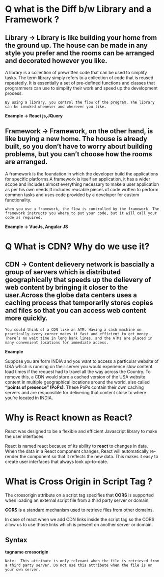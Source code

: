 
# Q what is the Diff b/w Library and a Framework ?

## Library -> Library is like building your home from the ground up. The house can be made in any style you prefer and the rooms can be arranged and decorated however you like.

 A library is a collection of prewritten code that can be used to simplify tasks. The term library simply refers to a collection of code that is reused repeatedly. It is essentially a set of pre-defined functions and classes that programmers can use to simplify their work and speed up the development process.

`By using a library, you control the flow of the program. The library can be invoked whenever and wherever you like.`

**Example -> React js,JQuery**

## Framework -> Framework, on the other hand, is like buying a new home. The house is already built, so you don’t have to worry about building problems, but you can’t choose how the rooms are arranged.

A framework is the foundation in which the developer build the applications for specific platforms.A framework is itself an application, it has a wider scope and includes almost everything necessary to make a user application as per his own needs.It includes reusable pieces of code written to perform common tasks and uses code provided by a developer for custom functionality.

`when you use a framework, the flow is controlled by the framework. The framework instructs you where to put your code, but it will call your code as required.`

**Example -> VueJs, Angular JS**


# Q What is CDN? Why do we use it?

## CDN -> Content delievery network is bascially a group of servers which is distributed geographically that speeds up the delievery of web content by bringing it closer to the user.Across the globe data centers uses a caching process that temporarily stores copies and files so that you can access web content more quickly.

`You could think of a CDN like an ATM. Having a cash machine on practically every corner makes it fast and efficient to get money. There’s no wait time in long bank lines, and the ATMs are placed in many convenient locations for immediate access.`

**Example**

Suppose you are form INDIA and you want to access a particular website of USA which is running on their server
 you would experience slow content load times if the request had to travel all the way across the Country. To remove this, a CDN would store a cached version of the USA website content in multiple geographical locations around the world, also called **“points of presence” (PoPs)**. These PoPs contain their own caching servers and are responsible for delivering that content close to where you’re located in INDIA.


 # Why is React known as React?

 React was designed to be a flexible and efficient Javascript library to make the user interfaces.

 React is named react because of its ability to **react** to changes in data. When the data in a React component changes, React will automatically re-render the component so that it reflects the new data. This makes it easy to create user interfaces that always look up-to-date.


 # What is Cross Origin in Script Tag ?

 The crossorigin attribute on a script tag specifies that **CORS** is supported when loading an external script file from a third party server or domain.

**CORS** is a standard mechanism used to retrieve files from other domains.

In case of react when we add CDN links inside the script tag so the CORS allow us to use those links which is present on another server or domain.

## Syntax

**tagname crossorigin**

`Note:  This attribute is only relevant when the file is retrieved from a third party server. Do not use this attribute when the file is on your own server.`